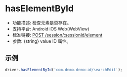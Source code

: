 # hasElementById

* 功能描述: 检查元素是否存在。
* 支持平台: Android iOS Web(WebView)
* 标准链接: [POST /session/:sessionId/element](https://w3c.github.io/webdriver/#elements)
* 参数: {string} value ID 属性。
## 示例

```javascript
driver.hasElementById('com.demo.demo:id/searchEdit');
```